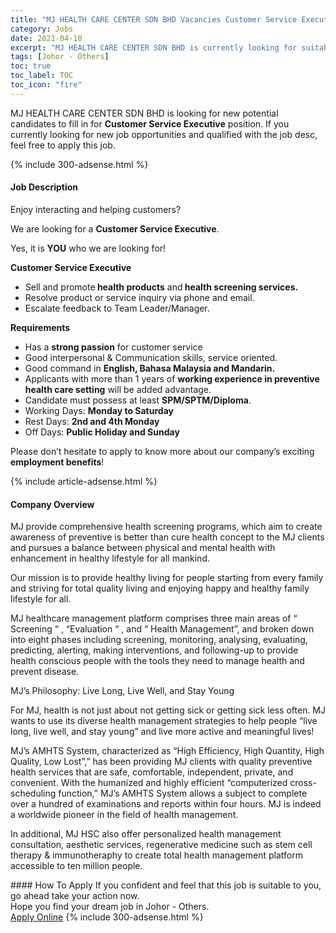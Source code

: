 ```yaml
---
title: "MJ HEALTH CARE CENTER SDN BHD Vacancies Customer Service Executive" 
category: Jobs 
date: 2021-04-10 
excerpt: "MJ HEALTH CARE CENTER SDN BHD is currently looking for suitable person to fill in the Customer Service Executive which based in Johor - Others" 
tags: [Johor - Others] 
toc: true 
toc_label: TOC 
toc_icon: "fire" 
--- 
```


<p>MJ HEALTH CARE CENTER SDN BHD is looking for new potential candidates to fill in for <b>Customer Service Executive</b> position. If you currently looking for new job opportunities and qualified with the job desc, feel free to apply this job.
</p>{% include 300-adsense.html %} 
<div><div><h4>Job Description</h4></div><div><div><span><div><p>Enjoy interacting and helping customers?</p><p>We are looking for a <strong>Customer Service Executive</strong>.</p><p>Yes, it is <strong>YOU</strong> who we are looking for!</p><p><strong>Customer Service Executive</strong></p><ul><li>Sell and promote<strong> health products</strong> and<strong> health screening services.</strong></li><li>Resolve product or service inquiry via phone and email.</li><li>Escalate feedback to Team Leader/Manager.</li></ul><p><strong>Requirements</strong></p><ul><li>Has a <strong>strong passion</strong> for customer service</li><li>Good interpersonal &amp; Communication skills, service oriented.</li><li>Good command in <strong>English, Bahasa Malaysia and Mandarin.</strong></li><li>Applicants with more than 1 years of <strong>working experience in preventive health care setting</strong> will be added advantage.</li><li>Candidate must possess at least <strong>SPM/SPTM/Diploma</strong>.</li><li>Working Days: <strong>Monday to Saturday</strong></li><li>Rest Days: <strong>2nd and 4th Monday</strong></li><li>Off Days: <strong>Public Holiday and Sunday</strong></li></ul><p>Please don&#8217;t hesitate to apply to know more about our company&#8217;s exciting <strong>employment benefits</strong>!</p></div></span></div></div></div> 
{% include article-adsense.html %} 
<div><div><h4>Company Overview</h4></div><div><div><span><div><p>MJ provide comprehensive health screening programs, which aim to create awareness of preventive is better than cure health concept to the MJ clients and pursues a balance between physical and mental health with enhancement in healthy lifestyle for all mankind.</p><p>Our mission is to provide healthy living for people starting from every family and striving for total quality living and enjoying happy and healthy family lifestyle for all.</p><p>MJ healthcare&#160;management platform comprises three main areas of &#8220; Screening &#8220; , &#8220;Evaluation &#8220; , and &#8220; Health Management&#8221;, and broken down into eight phases including screening, monitoring, analysing, evaluating, predicting, alerting, making interventions, and following-up to provide health conscious people with the tools they need to manage health and prevent disease.</p><p>MJ&#8217;s Philosophy: Live Long, Live Well, and Stay Young</p><p>For MJ, health is not just about not getting sick or getting sick less often. MJ wants to use its diverse health management strategies to help people &#8220;live long, live well, and stay young&#8221; and live more active and meaningful lives!</p><p>MJ&#8217;s AMHTS System, characterized as &#8220;High Efficiency, High Quantity, High Quality, Low Lost&#8221;,&#8221; has been providing MJ clients with quality preventive health services that are safe, comfortable, independent, private, and convenient. With the humanized and highly efficient &#8220;computerized cross-scheduling function,&#8221; MJ&#8217;s AMHTS System allows a subject to complete over a hundred of examinations and reports within four hours. MJ is indeed a worldwide pioneer in the field of health management.</p><p>In additional, MJ HSC also offer personalized health management consultation, aesthetic services, regenerative medicine such as stem cell therapy &amp; immunotheraphy to create total health management platform accessible to ten million people.</p></div></span></div></div></div> 
#### How To Apply 
If you confident and feel that this job is suitable to you, go ahead take your action now. <br/> 
Hope you find your dream job in Johor - Others. <br/> 
<a href="https://www.jobstreet.com.my/en/job/customer-service-executive-4529106?jobId=jobstreet-my-job-4529106&" class="btn btn--info" target="_blank" rel="nofollow noopenner">Apply Online</a> 
{% include 300-adsense.html %} 